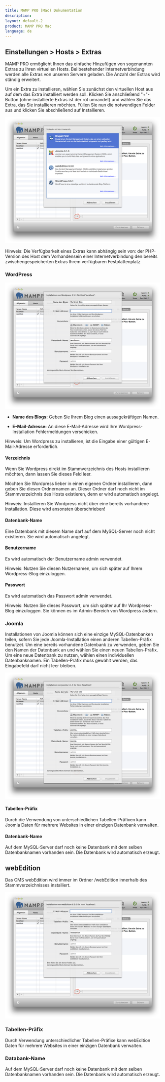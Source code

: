 ```yaml
---
title: MAMP PRO (Mac) Dokumentation
description: 
layout: default-2
product: MAMP PRO Mac
language: de
---
```


## Einstellungen > Hosts > Extras
MAMP PRO ermöglicht Ihnen das einfache Hinzufügen von sogenannten Extras zu Ihren virtuellen Hosts. Bei bestehender Internetverbindung werden alle Extras von unseren Servern geladen. Die Anzahl der Extras wird ständig erweitert.

Um ein Extra zu installieren, wählen Sie zunächst den virtuellen Host aus auf dem das Extra installiert werden soll. Klicken Sie anschließend "+"-Button (ohne installierte Extras ist der rot umrandet) und wählen Sie das Extra, das Sie installieren möchten. Füllen Sie nun die notwendigen Felder aus und klicken Sie abschließend auf Installieren.

![MAMP](Extras.png)

<div class="alert" role="alert">
Hinweis: Die Verfügbarkeit eines Extras kann abhängig sein von:
der PHP-Version des Host
dem Vorhandensein einer Internetverbindung
den bereits zwischengespeicherten Extras
Ihrem verfügbaren Festplattenplatz
</div>

### WordPress

![MAMP](WordPress.png)

*  **Name des Blogs:** 
Geben Sie Ihrem Blog einen aussagekräftigen Namen.

*  **E-Mail-Adresse:** 
An diese E-Mail-Adresse wird Ihre Wordpress-Installation Fehlermeldungen verschicken.

<div class="alert" role="alert">
Hinweis: Um Wordpress zu installieren, ist die Eingabe einer gültigen E-Mail-Adresse erforderlich.
</div>

#### Verzeichnis
Wenn Sie Wordpress direkt im Stammverzeichnis des Hosts installieren möchten, dann lassen Sie dieses Feld leer.

Möchten Sie Wordpress lieber in einen eigenen Ordner installieren, dann geben Sie diesen Ordnernamen an. Dieser Ordner darf noch nicht im Stammverzeichnis des Hosts existieren, denn er wird automatisch angelegt.

<div class="alert" role="alert">
Hinweis: Installieren Sie Wordpress nicht über eine bereits vorhandene Installation. Diese wird ansonsten überschrieben!
</div>

#### Datenbank-Name
Eine Datenbank mit diesem Name darf auf dem MySQL-Server noch nicht existieren. Sie wird automatisch angelegt.

#### Benutzername
Es wird automatisch der Benutzername admin verwendet.

<div class="alert" role="alert">
Hinweis: Nutzen Sie diesen Nutzernamen, um sich später auf Ihrem Wordpress-Blog einzuloggen.
</div>

#### Passwort
Es wird automatisch das Passwort admin verwendet.

<div class="alert" role="alert">
Hinweis: Nutzen Sie dieses Passwort, um sich später auf Ihr Wordpress-Blog einzuloggen. Sie können es im Admin-Bereich von Wordpress ändern.
</div>

### Joomla
Installationen von Joomla können sich eine einzige MySQL-Datenbanken teilen, sofern Sie jede Joomla-Installation einen anderen Tabellen-Präfix benutzet. Um eine bereits vorhandene Datenbank zu verwenden, geben Sie den Namen der Datenbank an und wählen Sie einen neuen Tabellen-Präfix. Um eine neue Datenbank zu nutzen, wählen einen individuellen Datenbanknamen. Ein Tabellen-Präfix muss gewählt werden, das Eingabefeld darf nicht leer bleiben.

![MAMP](Joomla.png)

#### Tabellen-Präfix
Durch die Verwendung von unterschiedlichen Tabellen-Präfixen kann Joomla Daten für mehrere Websites in einer einzigen Datenbank verwalten.

#### Datenbank-Name
Auf dem MySQL-Server darf noch keine Datenbank mit dem selben Datenbanknamen vorhanden sein. Die Datenbank wird automatisch erzeugt.

## webEdition

Das CMS webEdition wird immer im Ordner /webEdition innerhalb des Stammverzeichnisses installiert.

![MAMP](webEdition.png)


### Tabellen-Präfix
Durch Verwendung unterschiedlicher Tabellen-Präfixe kann webEdition Daten für mehrere Websites in einer einzigen Datenbank verwalten.

### Databank-Name
Auf dem MySQL-Server darf noch keine Datenbank mit dem selben Datenbanknamen vorhanden sein. Die Datenbank wird automatisch erzeugt.

